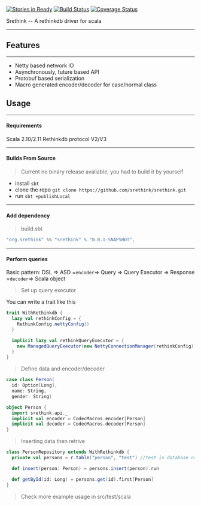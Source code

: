 [![Stories in Ready](https://badge.waffle.io/srethink/srethink.png?label=ready&title=Ready)](https://waffle.io/srethink/srethink)
[![Build Status](https://travis-ci.org/srethink/srethink.svg?branch=master)](https://travis-ci.org/srethink/srethink)
[![Coverage Status](https://img.shields.io/coveralls/srethink/srethink.svg)](https://coveralls.io/r/srethink/srethink)

Srethink -- A rethinkdb driver for scala
*****************************************

Features
--------
********

+  Netty based network IO
+  Asynchronously, future based API
+  Protobuf based serialization
+  Macro generated encoder/decoder for case/normal class


Usage
-----
*****

#### Requirements ####
Scala 2.10/2.11
Rethinkdb protocol V2/V3
************************

#### Builds From Source ####
> Current no binary release avaliable, you had to build it by yourself

 + install `sbt`
 + clone the repo `git clone https://github.com/srethink/srethink.git`
 + run `sbt +publishLocal`
**********************************************************************

#### Add dependency ####
> build.sbt
```scala
"org.srethink" %% "srethink" % "0.0.1-SNAPSHOT",
```
***********************************************

#### Perform queries ####

Basic pattern: DSL => ASD =`encoder`=> Query => Query Executor => Response =`decoder`=> Scala object

> Set up query executor

You can write a trait like this

```scala
trait WithRethinkdb {
  lazy val rethinkConfig = {
    RethinkConfig.nettyConfig()
  }

  implicit lazy val rethinkQueryExecutor = {
    new ManagedQueryExecutor(new NettyConnectionManager(rethinkConfig))
  }
}
```

> Define data and encoder/decoder

```scala
case class Person(
  id: Option[Long],
  name: String,
  gender: String)

object Person {
  import srethink.api._
  implicit val encoder = CodecMacros.encoder[Person]
  implicit val decoder = CodecMacros.decoder[Person]
}
```

> Inserting data then retrive

```scala
class PersonRepository extends WithRethinkdb {
  private val persons = r.table("person", "test") //test is database name

  def insert(person: Person) = persons.insert(person).run

  def getById(id: Long) = persons.get(id).first[Person]
}
```
> Check more example usage in src/test/scala
